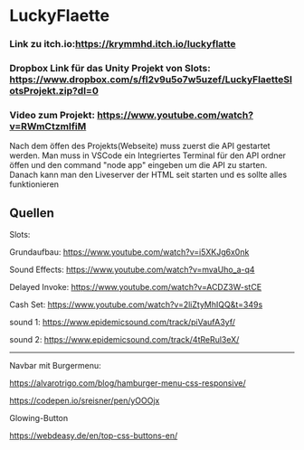 # LuckyFlaette

### Link zu itch.io:https://krymmhd.itch.io/luckyflatte
### Dropbox Link für das Unity Projekt von Slots: https://www.dropbox.com/s/fl2v9u5o7w5uzef/LuckyFlaetteSlotsProjekt.zip?dl=0
### Video zum Projekt: https://www.youtube.com/watch?v=RWmCtzmlfiM

Nach dem öffen des Projekts(Webseite) muss zuerst die API gestartet werden. Man muss in VSCode ein Integriertes Terminal
für den API ordner öffen und den command "node app" eingeben um die API zu starten. Danach kann man den Liveserver der
HTML seit starten und es sollte alles funktionieren
## Quellen

Slots:

Grundaufbau: https://www.youtube.com/watch?v=i5XKJg6x0nk

Sound Effects: https://www.youtube.com/watch?v=mvaUho_a-q4

Delayed Invoke: https://www.youtube.com/watch?v=ACDZ3W-stCE

Cash Set: https://www.youtube.com/watch?v=2liZtyMhIQQ&t=349s

sound 1: https://www.epidemicsound.com/track/piVaufA3yf/

sound 2: https://www.epidemicsound.com/track/4tReRul3eX/

---

Navbar mit Burgermenu:

https://alvarotrigo.com/blog/hamburger-menu-css-responsive/

https://codepen.io/sreisner/pen/yOOOjx

Glowing-Button

https://webdeasy.de/en/top-css-buttons-en/
